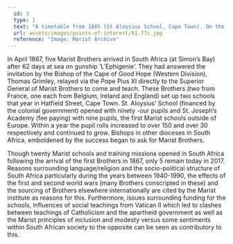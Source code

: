 ```yaml
---
  id: 3
  type: 1
  text: "A timetable from 1885 (St Aloysius School, Cape Town). On the left hand side is the timetable for the Brothers (including 4 set prayer sessions) and on the right for school pupils (including three kinds of Maths class in the day – arithmetic, euclid (geometry) and algebra)."
  url: assets/images/points-of-interest/01.77c.jpg
  reference: "Image: Marist Archive"
---
```

In April 1867, five Marist Brothers arrived in South Africa (at Simon’s Bay) after 62 days at sea on gunship ‘L’Ephigenie’. They had answered the invitation by the Bishop of the Cape of Good Hope (Western Division), Thomas Grimley, relayed via the Pope Pius XI directly to the Superior General of Marist Brothers to come and teach. These Brothers (two from France, one each from Belgium, Ireland and England) set up two schools that year in Hatfield Street, Cape Town. St. Aloysius’ School (financed by the colonial government) opened with ninety -our pupils and St. Joseph’s Academy (fee paying) with nine pupils, the first Marist schools outside of Europe. Within a year the pupil rolls increased to over 150 and over 30 respectively and continued to grow. Bishops in other dioceses in South Africa, emboldened by the success began to ask for Marist Brothers.

Though twenty Marist schools and training missions opened in South Africa following the arrival of the first Brothers in 1867, only 5 remain today in 2017\. Reasons surrounding language/religion and the socio-political structure of South Africa particularly during the years between 1940-1990, the effects of the first and second world wars (many Brothers conscripted in these) and the sourcing of Brothers elsewhere internationally are cited by the Marist institute as reasons for this. Furthermore, issues surrounding funding for the schools, influences of social teachings from Vatican II which led to clashes between teachings of Catholicism and the apartheid government as well as the Marist principles of inclusion and modesty versus some sentiments within South African society to the opposite can be seen as contributory to this.
        